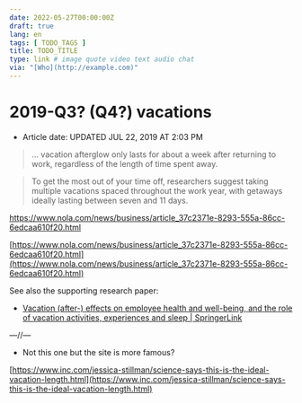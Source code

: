 ```yaml
---
date: 2022-05-27T00:00:00Z
draft: true
lang: en
tags: [ TODO_TAGS ]
title: TODO_TITLE
type: link # image quote video text audio chat
via: "[Who](http://example.com)"
---
```



# 2019-Q3? (Q4?) vacations
* Article date: UPDATED JUL 22, 2019 AT 2:03 PM


> … vacation afterglow only lasts for about a week after returning to work, regardless of the length of time spent away.

> To get the most out of your time off, researchers suggest taking multiple vacations spaced throughout the work year, with getaways ideally lasting between seven and 11 days.

https://www.nola.com/news/business/article_37c2371e-8293-555a-86cc-6edcaa610f20.html

[https://www.nola.com/news/business/article_37c2371e-8293-555a-86cc-6edcaa610f20.html](https://www.nola.com/news/business/article_37c2371e-8293-555a-86cc-6edcaa610f20.html)

See also the supporting research paper:

* [Vacation (after-) effects on employee health and well-being, and the role of vacation activities, experiences and sleep | SpringerLink](https://link.springer.com/article/10.1007/s10902-012-9345-3)

—//—

* Not this one but the site is more famous?

[https://www.inc.com/jessica-stillman/science-says-this-is-the-ideal-vacation-length.html](https://www.inc.com/jessica-stillman/science-says-this-is-the-ideal-vacation-length.html)

